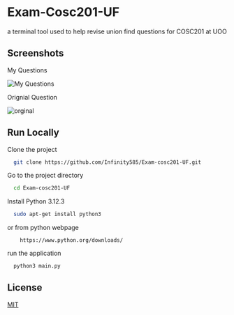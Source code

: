 
# Exam-Cosc201-UF

a terminal tool used to help revise union find questions for COSC201 at UOO




## Screenshots

My Questions

![My Questions](https://imgur.com/hsyGHgI.png)

Orignial Question

![orginal](https://imgur.com/KyylCNt.png)


## Run Locally

Clone the project

```bash
  git clone https://github.com/Infinity585/Exam-cosc201-UF.git
```

Go to the project directory

```bash
  cd Exam-cosc201-UF
```

Install Python 3.12.3


```bash
  sudo apt-get install python3
```

or from python webpage
```
    https://www.python.org/downloads/
```

run the application

```bash
  python3 main.py
```


## License

[MIT](https://choosealicense.com/licenses/mit/)

